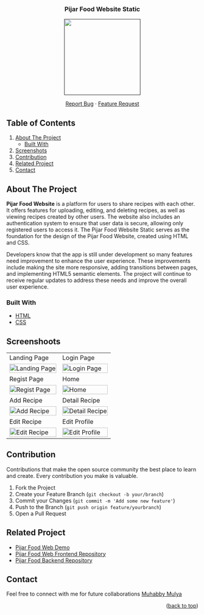 <div id="top"></div>

<div align="center">
  <h3 align="center">Pijar Food Website Static</h3>
  
  <a href="">
    <image align="center" width="200" src='https://res.cloudinary.com/dpasid4jl/image/upload/v1717380554/pijar-food-assets/pijar-food-logo/Pijar_Food_Logo_pwadca.png' />
  </a>

  <p></p>
  
  <p align="center">
    <a href="https://github.com/muhabby/FE-Pijar-Food-Static/issues">Report Bug</a>
    ·
    <a href="https://github.com/muhabby/FE-Pijar-Food-Static/issues">Feature Request</a>
  </p>
</div>

## Table of Contents

<div>
  <ol>
    <li>
      <a href="#about-the-project">About The Project</a>
      <ul>
        <li><a href="#built-with">Built With</a></li>
      </ul>
    </li>
    <li><a href="#screenshoots">Screenshots</a></li>
    <li><a href="#contribution">Contribution</a></li>
    <li><a href="#related-project">Related Project</a></li>
    <li><a href="#contact">Contact</a></li>
  </ol>
</div>

## About The Project

**Pijar Food Website** is a platform for users to share recipes with each other. It offers features for uploading, editing, and deleting recipes, as well as viewing recipes created by other users. The website also includes an authentication system to ensure that user data is secure, allowing only registered users to access it. The Pijar Food Website Static serves as the foundation for the design of the Pijar Food Website, created using HTML and CSS.

Developers know that the app is still under development so many features need improvement to enhance the user experience. These improvements include making the site more responsive, adding transitions between pages, and implementing HTML5 semantic elements. The project will continue to receive regular updates to address these needs and improve the overall user experience.

### Built With

- [HTML](https://developer.mozilla.org/en-US/docs/Web/HTML)
- [CSS](https://developer.mozilla.org/en-US/docs/Web/CSS)

## Screenshoots

<p align="center" display=flex>
    <table>
        <tr>
            <td>Landing Page</td>
            <td>Login Page</td>
        </tr>
        <tr>
            <td><image src="https://res.cloudinary.com/dpasid4jl/image/upload/v1717987630/pijar-food-assets/ss-pijar-food-web-static/Landing_nic283.png" alt="Landing Page" width=100%></td>
            <td><image src="https://res.cloudinary.com/dpasid4jl/image/upload/v1717987628/pijar-food-assets/ss-pijar-food-web-static/Login_c5wsyi.png" alt="Login Page" width=100%/></td>
        </tr>
        <tr>
            <td>Regist Page</td>
            <td>Home</td>
        </tr>
        <tr>
            <td><image src="https://res.cloudinary.com/dpasid4jl/image/upload/v1717987629/pijar-food-assets/ss-pijar-food-web-static/Regist_a86twg.png" alt="Regist Page" width=100%></td>
            <td><image src="https://res.cloudinary.com/dpasid4jl/image/upload/v1717987491/pijar-food-assets/ss-pijar-food-web-static/home_ovidyo.png" alt="Home" width=100%/></td>
        </tr>
        <tr>
            <td>Add Recipe</td>
            <td>Detail Recipe</td>
        </tr>
        <tr>
            <td><image src="https://res.cloudinary.com/dpasid4jl/image/upload/v1717987630/pijar-food-assets/ss-pijar-food-web-static/Add_Recipe_rtwuu3.png" alt="Add Recipe" width=100%></td>
            <td><image src="https://res.cloudinary.com/dpasid4jl/image/upload/v1717987672/pijar-food-assets/ss-pijar-food-web-static/Detail_Recipe_zwtcwh.png" alt="Detail Recipe" width=100%/></td>
        </tr>
        <tr>
            <td>Edit Recipe</td>
            <td>Edit Profile</td>
        </tr>
        <tr>
            <td><image src="https://res.cloudinary.com/dpasid4jl/image/upload/v1717988277/pijar-food-assets/ss-pijar-food-web-static/Edit_Recipe_hxoslk.png" alt="Edit Recipe" width=100%></td>
            <td><image src="https://res.cloudinary.com/dpasid4jl/image/upload/v1717988273/pijar-food-assets/ss-pijar-food-web-static/Edit_Profile_avpjm7.png" alt="Edit Profile" width=100%/></td>
        </tr>
    </table>  
</p>

## Contribution

Contributions that make the open source community the best place to learn and create. Every contribution you make is valuable.

1. Fork the Project
2. Create your Feature Branch (`git checkout -b your/branch`)
3. Commit your Changes (`git commit -m 'Add some new feature'`)
4. Push to the Branch (`git push origin feature/yourbranch`)
5. Open a Pull Request

## Related Project

- [Pijar Food Web Demo](https://pijar-food.vercel.app/)
- [Pijar Food Web Frontend Repository](https://github.com/muhabby/FE-Pijar-Food)
- [Pijar Food Backend Repository](https://github.com/muhabby/BE-Pijar-Food)

## Contact

Feel free to connect with me for future collaborations [Muhabby Mulya](https://github.com/muhabby)

<p align="right">(<a href="#top">back to top</a>)</p>
